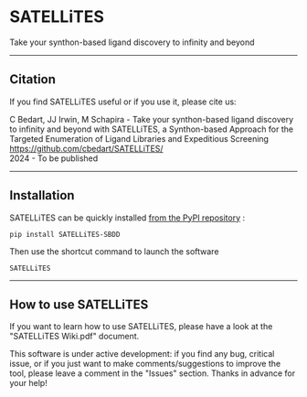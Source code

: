 # SATELLiTES
Take your synthon-based ligand discovery to infinity and beyond

-------------

## Citation

If you find SATELLiTES useful or if you use it, please cite us:

C Bedart, JJ Irwin, M Schapira - Take your synthon-based ligand discovery to infinity and beyond with SATELLiTES, a Synthon-based Approach for the Targeted Enumeration of Ligand Libraries and Expeditious Screening  
https://github.com/cbedart/SATELLiTES/  
2024 - To be published

-------------

## Installation

SATELLiTES can be quickly installed [from the PyPI repository](https://pypi.org/project/SATELLiTES-SBDD/) :
```
pip install SATELLiTES-SBDD
```
Then use the shortcut command to launch the software
```
SATELLiTES
```

-------------

## How to use SATELLiTES  

If you want to learn how to use SATELLiTES, please have a look at the "SATELLiTES Wiki.pdf" document.  
  
This software is under active development: if you find any bug, critical issue, or if you just want to make comments/suggestions to improve the tool, please leave a comment in the "Issues" section. Thanks in advance for your help!



